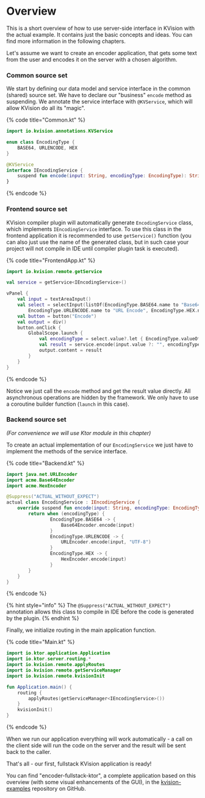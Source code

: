 # Overview

This is a short overview of how to use server-side interface in KVision with the actual example. It contains just the basic concepts and ideas. You can find more information in the following chapters.

Let's assume we want to create an encoder application, that gets some text from the user and encodes it on the server with a chosen algorithm.

### Common source set

We start by defining our data model and service interface in the common (shared) source set. We have to declare our "business" `encode` method as suspending. We annotate the service interface with `@KVService`, which will allow KVision do all its "magic".

{% code title="Common.kt" %}
```kotlin
import io.kvision.annotations.KVService

enum class EncodingType {
    BASE64, URLENCODE, HEX
}

@KVService
interface IEncodingService {
    suspend fun encode(input: String, encodingType: EncodingType): String
}
```
{% endcode %}

### Frontend source set

KVision compiler plugin will automatically generate `EncodingService` class, which implements `IEncodingService` interface. To use this class in the frontend application it is recommended to use `getService()` function (you can also just use the name of the generated class, but in such case your project will not compile in IDE until compiler plugin task is executed).

{% code title="FrontendApp.kt" %}
```kotlin
import io.kvision.remote.getService

val service = getService<IEncodingService>()

vPanel {
    val input = textAreaInput()
    val select = selectInput(listOf(EncodingType.BASE64.name to "Base64",
        EncodingType.URLENCODE.name to "URL Encode", EncodingType.HEX.name to "Hex"))
    val button = button("Encode")
    val output = div()
    button.onClick {
        GlobalScope.launch {
            val encodingType = select.value?.let { EncodingType.valueOf(it) } ?: EncodingType.BASE64
            val result = service.encode(input.value ?: "", encodingType)
            output.content = result
        }
    }
}
```
{% endcode %}

Notice we just call the `encode` method and get the result value directly. All asynchronous operations are hidden by the framework. We only have to use a coroutine builder function (`launch` in this case).

### Backend source set

_(For convenience we will use Ktor module in this chapter)_

To create an actual implementation of our `EncodingService` we just have to implement the methods of the service interface.

{% code title="Backend.kt" %}
```kotlin
import java.net.URLEncoder
import acme.Base64Encoder
import acme.HexEncoder

@Suppress("ACTUAL_WITHOUT_EXPECT")
actual class EncodingService : IEncodingService {
    override suspend fun encode(input: String, encodingType: EncodingType): String {
        return when (encodingType) {
                EncodingType.BASE64 -> {
                    Base64Encoder.encode(input)
                }
                EncodingType.URLENCODE -> {
                    URLEncoder.encode(input, "UTF-8")
                }
                EncodingType.HEX -> {
                    HexEncoder.encode(input)
                }
        }
    }
}
```
{% endcode %}

{% hint style="info" %}
The `@Suppress("ACTUAL_WITHOUT_EXPECT")` annotation allows this class to compile in IDE before the code is generated by the plugin.
{% endhint %}

Finally, we initialize routing in the main application function.

{% code title="Main.kt" %}
```kotlin
import io.ktor.application.Application
import io.ktor.server.routing.*
import io.kvision.remote.applyRoutes
import io.kvision.remote.getServiceManager
import io.kvision.remote.kvisionInit

fun Application.main() {
    routing {
        applyRoutes(getServiceManager<IEncodingService>())
    }
    kvisionInit()
}
```
{% endcode %}

When we run our application everything will work automatically - a call on the client side will run the code on the server and the result will be sent back to the caller.

That's all - our first, fullstack KVision application is ready!

You can find "encoder-fullstack-ktor", a complete application based on this overview (with some visual enhancements of the GUI), in the [kvision-examples](https://github.com/rjaros/kvision-examples) repository on GitHub.
